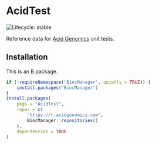 # AcidTest

![Lifecycle: stable](https://img.shields.io/badge/lifecycle-stable-brightgreen.svg)

Reference data for [Acid Genomics][] unit tests.

## Installation

This is an [R][] package.

```r
if (!requireNamespace("BiocManager", quietly = TRUE)) {
    install.packages("BiocManager")
}
install.packages(
    pkgs = "AcidTest",
    repos = c(
        "https://r.acidgenomics.com",
        BiocManager::repositories()
    ),
    dependencies = TRUE
)
```

[acid genomics]: https://acidgenomics.com/
[r]: https://www.r-project.org/
